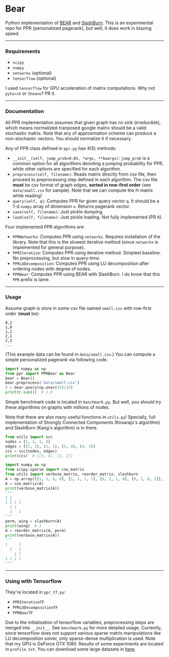 # Bear

Python implementation of [BEAR][1] and [SlashBurn][2].
This is an experimental repo for PPR (personalized pagerank), but well, it does work in blazing speed.

---

### Requirements

* `scipy`
* `numpy`
* `networkx` (optional)
* `tensorflow` (optional)

I used `tensorflow` for GPU acceleration of matrix computations.
Why not `pytorch` or `theano`? PR it.

---

### Documentation

All PPR implementation assumes that given graph has no sink (irreducible), which means normalized-tranposed google matrix should be a valid stochastic matrix.
Note that any of approximation scheme can produce a non-stochastic vectors. You should normalize it if necessary.

Any of PPR class defined in `ppr.py` has 4(5) methods:
* `__init__(self, jump_prob=0.05, *args, **kwargs)`: `jump_prob` is a common option for all algorithms denoting a jumping probability for PPR, while other options are specified for each algorithm.
* `preprocess(self, filename)`: Reads matrix directly from csv file, then proceed to preprocessing step defined in each algorithm. The csv file **must** be csv format of graph edges, **sorted in row-first order** (see `data/small.csv` for sample). Note that we can compute the H matrix while reading!
* `query(self, q)`: Computes PPR for given query vector `q`. It should be a 1-d `numpy` array of dimension `n`. Returns pagerank vector.
* `save(self, filename)`: Just pickle dumping.
* `load(self, filename)`: Just pickle loading. Not fully implemented (PR it).

Four implemented PPR algorithms are:
* `PPRNetworkx`: Computes PPR using `networkx`. Requires installation of the library. Note that this is the slowest iterative method (since `networkx` is implemented for general purpose).
* `PPRIterative`: Computes PPR using iterative method. Simplest baseline. No preprocessing, but slow in query-time.
* `PPRLUDecomposition`: Computes PPR using LU decomposition after ordering nodes with degree of nodes.
* `PPRBear`: Computes PPR using BEAR with SlashBurn. I do know that this `PPR` prefix is lame.

---

### Usage

Assume graph is store in some csv file named `small.csv` with row-first order (**must** be):
```
0,1
1,0
1,2
2,1
2,3
...
```
(This example data can be found in `data/small.csv`.)
You can compute a simple personalized pagerank via following code.
```python
import numpy as np
from ppr import PPRBear as Bear
bear = Bear()
bear.preprocess('data/small.csv')
r = bear.query(np.ones(15)/15)
print(r.sum())  # 1.0
```
Simple benchmark code is located in `benchmark.py`. But well, you should try these algorithms on graphs with millions of nodes.

Note that there are also many useful functions in `utils.py`! Specially, full implementation of Strongly Connected Components (Kosaraju's algorithm) and SlashBurn (Kang's algorithm) is in there.
```python
from utils import scc
nodes = [1, 2, 3, 4]
edges = [(1, 2), (2, 1), (3, 4), (4, 3)]
ccs = scc(nodes, edges)
print(ccs)  # [[3, 4], [1, 2]]
```
```python
import numpy as np
from scipy.sparse import coo_matrix
from utils import verbose_matrix, reorder_matrix, slashburn
A = np.array([[1, 1, 0, 0], [1, 1, 1, 1], [0, 1, 1, 0], [0, 1, 0, 1]], dtype=np.int32)
A = coo_matrix(A)
print(verbose_matrix(A))
"""
1 1
1 1 1 1
  1 1
  1   1
"""
perm, wing = slashburn(A)
print(wing)  # 1
A = reorder_matrix(A, perm)
print(verbose_matrix(A))
"""
1     1
  1   1
    1 1
1 1 1 1
"""
```

---

### Using with Tensorflow

They're located in `ppr_tf.py`:
* `PPRIterativeTF`
* `PPRLUDecompositionTF`
* `PPRBearTF`

Due to the initialization of tensorflow variables, preprocessing steps are merged into `__init__`.
See `benchmark.py` for more detailed usage.
Currently, since tensorflow does not support various sparse matrix manipulations like LU decomposition solver, only sparse-dense multiplication is used.
Note that my GPU is GeForce GTX 1080.
Results of some experiments are located in `profile.txt`.
You can download some large datasets in [here][3].

[1]: http://dl.acm.org/citation.cfm?id=2723716
[2]: http://ieeexplore.ieee.org/abstract/document/6807798/
[3]: https://datalab.snu.ac.kr/bear/
